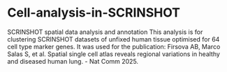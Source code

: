 # Cell-analysis-in-SCRINSHOT
SCRINSHOT spatial data analysis and annotation
This analysis is for clustering SCRINSHOT datasets of unfixed human tissue optimised for 64 cell type marker genes. It was used for the publication:
Firsova AB, Marco Salas S, et al. Spatial single cell atlas reveals regional variations in healthy and diseased human lung. - Nat Comm 2025. 
